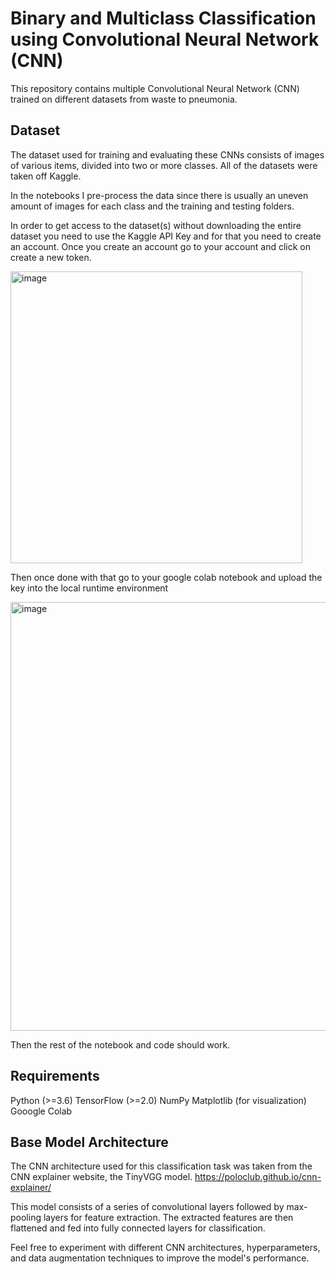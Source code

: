 # Binary and Multiclass Classification using Convolutional Neural Network (CNN)
This repository contains multiple Convolutional Neural Network (CNN) trained on different datasets from waste to pneumonia. 

## Dataset
The dataset used for training and evaluating these CNNs consists of images of various items, divided into two or more classes. All of the datasets were taken off Kaggle.

In the notebooks I pre-process the data since there is usually an uneven amount of images for each class and the training and testing folders. 

In order to get access to the dataset(s) without downloading the entire dataset you need to use the Kaggle API Key and for that you need to create an account. Once you create an account go to your account and click on create a new token.

<img width="467" alt="image" src="https://github.com/pranavrao87/Waste-Classification/assets/108501622/006083b8-f493-4811-b95a-5403b0888bc0">

Then once done with that go to your google colab notebook and upload the key into the local runtime environment

<img width="686" alt="image" src="https://github.com/pranavrao87/Waste-Classification/assets/108501622/3b7b0f17-46db-45a1-9c48-cbdace491af0">

Then the rest of the notebook and code should work.

## Requirements
Python (>=3.6)
TensorFlow (>=2.0)
NumPy
Matplotlib (for visualization)
Gooogle Colab

## Base Model Architecture
The CNN architecture used for this classification task was taken from the CNN explainer website, the TinyVGG model. https://poloclub.github.io/cnn-explainer/

This model consists of a series of convolutional layers followed by max-pooling layers for feature extraction. The extracted features are then flattened and fed into fully connected layers for classification. 

Feel free to experiment with different CNN architectures, hyperparameters, and data augmentation techniques to improve the model's performance.



